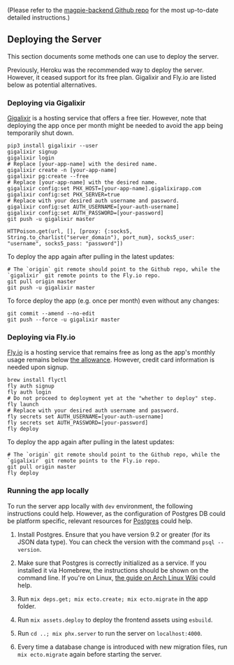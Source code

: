 (Please refer to the [magpie-backend Github repo](https://github.com/magpie-ea/magpie-backend) for the most up-to-date detailed instructions.)

## Deploying the Server

This section documents some methods one can use to deploy the server.

Previously, Heroku was the recommended way to deploy the server. However, it ceased support for its free plan. Gigalixir and Fly.io are listed below as potential alternatives.

### Deploying via Gigalixir

[Gigalixir](https://www.gigalixir.com) is a hosting service that offers a free tier. However, note that deploying the app once per month might be needed to avoid the app being temporarily shut down.

```
pip3 install gigalixir --user
gigalixir signup
gigalixir login
# Replace [your-app-name] with the desired name.
gigalixir create -n [your-app-name]
gigalixir pg:create --free
# Replace [your-app-name] with the desired name.
gigalixir config:set PHX_HOST=[your-app-name].gigalixirapp.com
gigalixir config:set PHX_SERVER=true
# Replace with your desired auth username and password.
gigalixir config:set AUTH_USERNAME=[your-auth-username]
gigalixir config:set AUTH_PASSWORD=[your-password]
git push -u gigalixir master
```

```
HTTPoison.get(url, [], [proxy: {:socks5, String.to_charlist("server_domain"), port_num}, socks5_user: "username", socks5_pass: "password"])
```

To deploy the app again after pulling in the latest updates:

```
# The `origin` git remote should point to the Github repo, while the `gigalixir` git remote points to the Fly.io repo.
git pull origin master
git push -u gigalixir master
```

To force deploy the app (e.g. once per month) even without any changes:

```
git commit --amend --no-edit
git push --force -u gigalixir master
```

### Deploying via Fly.io

[Fly.io](https://fly.io/) is a hosting service that remains free as long as the app's monthly usage remains below [the allowance](https://fly.io/docs/about/pricing/#free-allowances). However, credit card information is needed upon signup.


```
brew install flyctl
fly auth signup
fly auth login
# Do not proceed to deployment yet at the "whether to deploy" step.
fly launch
# Replace with your desired auth username and password.
fly secrets set AUTH_USERNAME=[your-auth-username]
fly secrets set AUTH_PASSWORD=[your-password]
fly deploy
```

To deploy the app again after pulling in the latest updates:

```
# The `origin` git remote should point to the Github repo, while the `gigalixir` git remote points to the Fly.io repo.
git pull origin master
fly deploy
```

### Running the app locally

To run the server app locally with `dev` environment, the following instructions could help. However, as the configuration of Postgres DB could be platform specific, relevant resources for [Postgres](https://www.postgresql.org/) could help.

1. Install Postgres. Ensure that you have version 9.2 or greater (for its JSON data type). You can check the version with the command `psql --version`.

2. Make sure that Postgres is correctly initialized as a service. If you installed it via Homebrew, the instructions should be shown on the command line. If you're on Linux, [the guide on Arch Linux Wiki](https://wiki.archlinux.org/index.php/PostgreSQL#Initial_configuration) could help.

3. Run `mix deps.get; mix ecto.create; mix ecto.migrate` in the app folder.

4. Run `mix assets.deploy` to deploy the frontend assets using `esbuild`.

5. Run `cd ..; mix phx.server` to run the server on `localhost:4000`.

6. Every time a database change is introduced with new migration files, run `mix ecto.migrate` again before starting the server.

